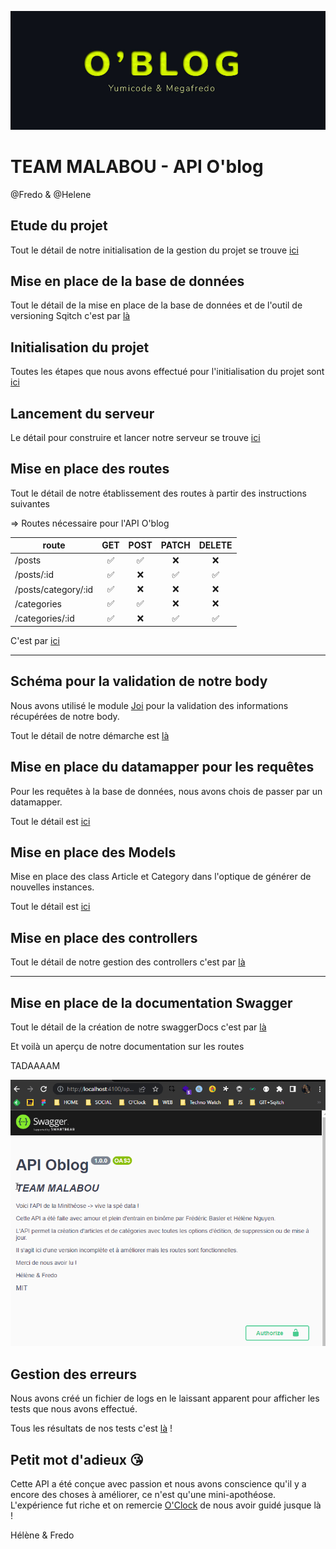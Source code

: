 ![title](./__docs__/img/Title.jpg)

# TEAM MALABOU - API O'blog

@Fredo & @Helene

## Etude du projet

Tout le détail de notre initialisation de la gestion du projet se trouve [ici](./__docs__/01_Mise%20en%20place%20API)

## Mise en place de la base de données

Tout le détail de la mise en place de la base de données et de l'outil de versioning Sqitch c'est par [là](./__docs__/02_Base%20de%20donn%C3%A9es.md)

## Initialisation du projet

Toutes les étapes que nous avons effectué pour l'initialisation du projet sont [ici](./__docs__/03_Initialisation.md)

## Lancement du serveur

Le détail pour construire et lancer notre serveur se trouve [ici](./__docs__/04_Serveur.md)

## Mise en place des routes

Tout le détail de notre établissement des routes à partir des instructions suivantes 

=> Routes nécessaire pour l'API O'blog

| route               |  GET  | POST  | PATCH | DELETE |
| ------------------- | :---: | :---: | :---: | :----: |
| /posts              |   ✅   |   ✅   |   ❌   |   ❌    |
| /posts/:id          |   ✅   |   ❌   |   ✅   |   ✅    |
| /posts/category/:id |   ✅   |   ❌   |   ❌   |   ❌    |
| /categories         |   ✅   |   ✅   |   ❌   |   ❌    |
| /categories/:id     |   ✅   |   ❌   |   ✅   |   ✅    |


C'est par [ici](./__docs__/05_Routes.md)

---

## Schéma pour la validation de notre body

Nous avons utilisé le module [Joi](https://joi.dev/api/?v=17.6.0) pour la validation des informations récupérées de notre body.

Tout le détail de notre démarche est [là](./__docs__/06_Schema.md)

## Mise en place du datamapper pour les requêtes

Pour les requêtes à la base de données, nous avons chois de passer par un datamapper.

Tout le détail est [ici](./__docs__/07_Datamapper.md)

## Mise en place des Models

Mise en place des class Article et Category dans l'optique de générer de nouvelles instances.

Tout le détail est [ici](./__docs__/08_Models.md)

## Mise en place des controllers

Tout le détail de notre gestion des controllers c'est par [là](./__docs__/09_Controllers.md)

---

## Mise en place de la documentation Swagger

Tout le détail de la création de notre swaggerDocs c'est par [là](./__docs__/10_swaggerDocs.md)

Et voilà un aperçu de notre documentation sur les routes

TADAAAAM

![swagger-jsdocs](./__docs__/img/api-oblog.gif)

## Gestion des erreurs

Nous avons créé un fichier de logs en le laissant apparent pour afficher les tests que nous avons effectué.

Tous les résultats de nos tests c'est [là](./__docs__/11_ErrorHandling.md) !

## Petit mot d'adieux &#x1F618;

Cette API a été conçue avec passion et nous avons conscience qu'il y a encore des choses à améliorer, ce n'est qu'une mini-apothéose.
L'expérience fut riche et on remercie [O'Clock](https://oclock.io/) de nous avoir guidé jusque là !

Hélène & Fredo
